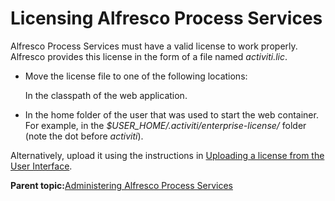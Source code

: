 # Licensing Alfresco Process Services

Alfresco Process Services must have a valid license to work properly. Alfresco provides this license in the form of a file named *activiti.lic*.

-   Move the license file to one of the following locations:

    In the classpath of the web application.

-   In the home folder of the user that was used to start the web container. For example, in the *$USER\_HOME/.activiti/enterprise-license/* folder \(note the dot before *activiti*\).


Alternatively, upload it using the instructions in [Uploading a license from the User Interface](uploading_a_license_from_the_user_interface_ui.md).

**Parent topic:**[Administering Alfresco Process Services](../topics/adminGuide.md)

